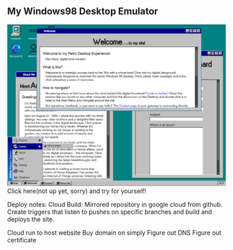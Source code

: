## My Windows98 Desktop Emulator
![Example Image](/readme/images/screenshot-1.png)
Click here(not up yet, sorry) and try for yourself!



Deploy notes:
Cloud Build:
Mirrored repository in google cloud from github.
Create triggers that listen to pushes on specific branches and build and deploys the site.

Cloud run to host website
Buy domain on simply
Figure out DNS
Figure out certificate
